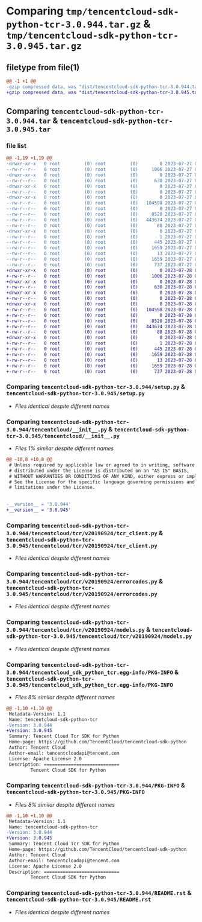 # Comparing `tmp/tencentcloud-sdk-python-tcr-3.0.944.tar.gz` & `tmp/tencentcloud-sdk-python-tcr-3.0.945.tar.gz`

## filetype from file(1)

```diff
@@ -1 +1 @@
-gzip compressed data, was "dist/tencentcloud-sdk-python-tcr-3.0.944.tar", last modified: Thu Jul 27 02:24:25 2023, max compression
+gzip compressed data, was "dist/tencentcloud-sdk-python-tcr-3.0.945.tar", last modified: Fri Jul 28 00:36:27 2023, max compression
```

## Comparing `tencentcloud-sdk-python-tcr-3.0.944.tar` & `tencentcloud-sdk-python-tcr-3.0.945.tar`

### file list

```diff
@@ -1,19 +1,19 @@
-drwxr-xr-x   0 root         (0) root         (0)        0 2023-07-27 02:24:25.000000 tencentcloud-sdk-python-tcr-3.0.944/
--rw-r--r--   0 root         (0) root         (0)     1006 2023-07-27 02:24:25.000000 tencentcloud-sdk-python-tcr-3.0.944/setup.py
-drwxr-xr-x   0 root         (0) root         (0)        0 2023-07-27 02:24:25.000000 tencentcloud-sdk-python-tcr-3.0.944/tencentcloud/
--rw-r--r--   0 root         (0) root         (0)      630 2023-07-27 02:24:25.000000 tencentcloud-sdk-python-tcr-3.0.944/tencentcloud/__init__.py
-drwxr-xr-x   0 root         (0) root         (0)        0 2023-07-27 02:24:25.000000 tencentcloud-sdk-python-tcr-3.0.944/tencentcloud/tcr/
--rw-r--r--   0 root         (0) root         (0)        0 2023-07-27 02:24:25.000000 tencentcloud-sdk-python-tcr-3.0.944/tencentcloud/tcr/__init__.py
-drwxr-xr-x   0 root         (0) root         (0)        0 2023-07-27 02:24:25.000000 tencentcloud-sdk-python-tcr-3.0.944/tencentcloud/tcr/v20190924/
--rw-r--r--   0 root         (0) root         (0)   104598 2023-07-27 02:24:25.000000 tencentcloud-sdk-python-tcr-3.0.944/tencentcloud/tcr/v20190924/tcr_client.py
--rw-r--r--   0 root         (0) root         (0)        0 2023-07-27 02:24:25.000000 tencentcloud-sdk-python-tcr-3.0.944/tencentcloud/tcr/v20190924/__init__.py
--rw-r--r--   0 root         (0) root         (0)     8520 2023-07-27 02:24:25.000000 tencentcloud-sdk-python-tcr-3.0.944/tencentcloud/tcr/v20190924/errorcodes.py
--rw-r--r--   0 root         (0) root         (0)   443674 2023-07-27 02:24:25.000000 tencentcloud-sdk-python-tcr-3.0.944/tencentcloud/tcr/v20190924/models.py
--rw-r--r--   0 root         (0) root         (0)       88 2023-07-27 02:24:25.000000 tencentcloud-sdk-python-tcr-3.0.944/setup.cfg
-drwxr-xr-x   0 root         (0) root         (0)        0 2023-07-27 02:24:25.000000 tencentcloud-sdk-python-tcr-3.0.944/tencentcloud_sdk_python_tcr.egg-info/
--rw-r--r--   0 root         (0) root         (0)        1 2023-07-27 02:24:25.000000 tencentcloud-sdk-python-tcr-3.0.944/tencentcloud_sdk_python_tcr.egg-info/dependency_links.txt
--rw-r--r--   0 root         (0) root         (0)      445 2023-07-27 02:24:25.000000 tencentcloud-sdk-python-tcr-3.0.944/tencentcloud_sdk_python_tcr.egg-info/SOURCES.txt
--rw-r--r--   0 root         (0) root         (0)     1659 2023-07-27 02:24:25.000000 tencentcloud-sdk-python-tcr-3.0.944/tencentcloud_sdk_python_tcr.egg-info/PKG-INFO
--rw-r--r--   0 root         (0) root         (0)       13 2023-07-27 02:24:25.000000 tencentcloud-sdk-python-tcr-3.0.944/tencentcloud_sdk_python_tcr.egg-info/top_level.txt
--rw-r--r--   0 root         (0) root         (0)     1659 2023-07-27 02:24:25.000000 tencentcloud-sdk-python-tcr-3.0.944/PKG-INFO
--rw-r--r--   0 root         (0) root         (0)      737 2023-07-27 02:24:25.000000 tencentcloud-sdk-python-tcr-3.0.944/README.rst
+drwxr-xr-x   0 root         (0) root         (0)        0 2023-07-28 00:36:27.000000 tencentcloud-sdk-python-tcr-3.0.945/
+-rw-r--r--   0 root         (0) root         (0)     1006 2023-07-28 00:36:27.000000 tencentcloud-sdk-python-tcr-3.0.945/setup.py
+drwxr-xr-x   0 root         (0) root         (0)        0 2023-07-28 00:36:27.000000 tencentcloud-sdk-python-tcr-3.0.945/tencentcloud/
+-rw-r--r--   0 root         (0) root         (0)      630 2023-07-28 00:36:27.000000 tencentcloud-sdk-python-tcr-3.0.945/tencentcloud/__init__.py
+drwxr-xr-x   0 root         (0) root         (0)        0 2023-07-28 00:36:27.000000 tencentcloud-sdk-python-tcr-3.0.945/tencentcloud/tcr/
+-rw-r--r--   0 root         (0) root         (0)        0 2023-07-28 00:36:27.000000 tencentcloud-sdk-python-tcr-3.0.945/tencentcloud/tcr/__init__.py
+drwxr-xr-x   0 root         (0) root         (0)        0 2023-07-28 00:36:27.000000 tencentcloud-sdk-python-tcr-3.0.945/tencentcloud/tcr/v20190924/
+-rw-r--r--   0 root         (0) root         (0)   104598 2023-07-28 00:36:27.000000 tencentcloud-sdk-python-tcr-3.0.945/tencentcloud/tcr/v20190924/tcr_client.py
+-rw-r--r--   0 root         (0) root         (0)        0 2023-07-28 00:36:27.000000 tencentcloud-sdk-python-tcr-3.0.945/tencentcloud/tcr/v20190924/__init__.py
+-rw-r--r--   0 root         (0) root         (0)     8520 2023-07-28 00:36:27.000000 tencentcloud-sdk-python-tcr-3.0.945/tencentcloud/tcr/v20190924/errorcodes.py
+-rw-r--r--   0 root         (0) root         (0)   443674 2023-07-28 00:36:27.000000 tencentcloud-sdk-python-tcr-3.0.945/tencentcloud/tcr/v20190924/models.py
+-rw-r--r--   0 root         (0) root         (0)       88 2023-07-28 00:36:27.000000 tencentcloud-sdk-python-tcr-3.0.945/setup.cfg
+drwxr-xr-x   0 root         (0) root         (0)        0 2023-07-28 00:36:27.000000 tencentcloud-sdk-python-tcr-3.0.945/tencentcloud_sdk_python_tcr.egg-info/
+-rw-r--r--   0 root         (0) root         (0)        1 2023-07-28 00:36:27.000000 tencentcloud-sdk-python-tcr-3.0.945/tencentcloud_sdk_python_tcr.egg-info/dependency_links.txt
+-rw-r--r--   0 root         (0) root         (0)      445 2023-07-28 00:36:27.000000 tencentcloud-sdk-python-tcr-3.0.945/tencentcloud_sdk_python_tcr.egg-info/SOURCES.txt
+-rw-r--r--   0 root         (0) root         (0)     1659 2023-07-28 00:36:27.000000 tencentcloud-sdk-python-tcr-3.0.945/tencentcloud_sdk_python_tcr.egg-info/PKG-INFO
+-rw-r--r--   0 root         (0) root         (0)       13 2023-07-28 00:36:27.000000 tencentcloud-sdk-python-tcr-3.0.945/tencentcloud_sdk_python_tcr.egg-info/top_level.txt
+-rw-r--r--   0 root         (0) root         (0)     1659 2023-07-28 00:36:27.000000 tencentcloud-sdk-python-tcr-3.0.945/PKG-INFO
+-rw-r--r--   0 root         (0) root         (0)      737 2023-07-28 00:36:27.000000 tencentcloud-sdk-python-tcr-3.0.945/README.rst
```

### Comparing `tencentcloud-sdk-python-tcr-3.0.944/setup.py` & `tencentcloud-sdk-python-tcr-3.0.945/setup.py`

 * *Files identical despite different names*

### Comparing `tencentcloud-sdk-python-tcr-3.0.944/tencentcloud/__init__.py` & `tencentcloud-sdk-python-tcr-3.0.945/tencentcloud/__init__.py`

 * *Files 1% similar despite different names*

```diff
@@ -10,8 +10,8 @@
 # Unless required by applicable law or agreed to in writing, software
 # distributed under the License is distributed on an "AS IS" BASIS,
 # WITHOUT WARRANTIES OR CONDITIONS OF ANY KIND, either express or implied.
 # See the License for the specific language governing permissions and
 # limitations under the License.
 
 
-__version__ = '3.0.944'
+__version__ = '3.0.945'
```

### Comparing `tencentcloud-sdk-python-tcr-3.0.944/tencentcloud/tcr/v20190924/tcr_client.py` & `tencentcloud-sdk-python-tcr-3.0.945/tencentcloud/tcr/v20190924/tcr_client.py`

 * *Files identical despite different names*

### Comparing `tencentcloud-sdk-python-tcr-3.0.944/tencentcloud/tcr/v20190924/errorcodes.py` & `tencentcloud-sdk-python-tcr-3.0.945/tencentcloud/tcr/v20190924/errorcodes.py`

 * *Files identical despite different names*

### Comparing `tencentcloud-sdk-python-tcr-3.0.944/tencentcloud/tcr/v20190924/models.py` & `tencentcloud-sdk-python-tcr-3.0.945/tencentcloud/tcr/v20190924/models.py`

 * *Files identical despite different names*

### Comparing `tencentcloud-sdk-python-tcr-3.0.944/tencentcloud_sdk_python_tcr.egg-info/PKG-INFO` & `tencentcloud-sdk-python-tcr-3.0.945/tencentcloud_sdk_python_tcr.egg-info/PKG-INFO`

 * *Files 8% similar despite different names*

```diff
@@ -1,10 +1,10 @@
 Metadata-Version: 1.1
 Name: tencentcloud-sdk-python-tcr
-Version: 3.0.944
+Version: 3.0.945
 Summary: Tencent Cloud Tcr SDK for Python
 Home-page: https://github.com/TencentCloud/tencentcloud-sdk-python
 Author: Tencent Cloud
 Author-email: tencentcloudapi@tencent.com
 License: Apache License 2.0
 Description: ============================
         Tencent Cloud SDK for Python
```

### Comparing `tencentcloud-sdk-python-tcr-3.0.944/PKG-INFO` & `tencentcloud-sdk-python-tcr-3.0.945/PKG-INFO`

 * *Files 8% similar despite different names*

```diff
@@ -1,10 +1,10 @@
 Metadata-Version: 1.1
 Name: tencentcloud-sdk-python-tcr
-Version: 3.0.944
+Version: 3.0.945
 Summary: Tencent Cloud Tcr SDK for Python
 Home-page: https://github.com/TencentCloud/tencentcloud-sdk-python
 Author: Tencent Cloud
 Author-email: tencentcloudapi@tencent.com
 License: Apache License 2.0
 Description: ============================
         Tencent Cloud SDK for Python
```

### Comparing `tencentcloud-sdk-python-tcr-3.0.944/README.rst` & `tencentcloud-sdk-python-tcr-3.0.945/README.rst`

 * *Files identical despite different names*

